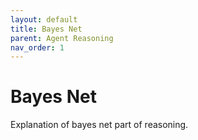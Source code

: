 ```yaml
---
layout: default
title: Bayes Net
parent: Agent Reasoning
nav_order: 1
---
```

# Bayes Net

Explanation of bayes net part of reasoning.